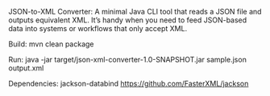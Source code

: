 JSON-to-XML Converter: 
A minimal Java CLI tool that reads a JSON file and outputs equivalent XML.
It’s handy when you need to feed JSON-based data into systems or workflows
that only accept XML.

Build: 
  mvn clean package

Run:
  java -jar target/json-xml-converter-1.0-SNAPSHOT.jar sample.json output.xml

Dependencies: 
  jackson-databind  https://github.com/FasterXML/jackson
